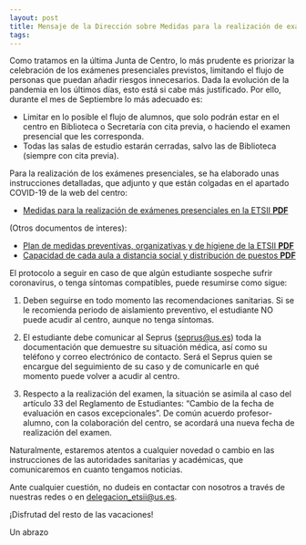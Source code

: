 ```yaml
---
layout: post
title: Mensaje de la Dirección sobre Medidas para la realización de exámenes presenciales.
tags: 
---
```


Como tratamos en la última Junta de Centro, lo más prudente es priorizar la celebración de los exámenes presenciales previstos, limitando el flujo de personas que puedan añadir riesgos innecesarios. Dada la evolución de la pandemia en los últimos días, esto está si cabe más justificado.
Por ello, durante el mes de Septiembre lo más adecuado es:

  * Limitar en lo posible el flujo de alumnos, que solo podrán estar en el centro en Biblioteca o Secretaría con cita previa, o haciendo el examen presencial que les corresponda.
  * Todas las salas de estudio estarán cerradas, salvo las de Biblioteca (siempre con cita previa).
	
Para la realización de los exámenes presenciales, se ha  elaborado unas instrucciones detalladas, que adjunto y que están colgadas en el apartado COVID-19 de la web del centro:

  * [ Medidas para la realización de exámenes presenciales en la ETSII **PDF**](https://www.informatica.us.es/docs/medidas_prevencion_examenesETSII.pdf)

(Otros documentos de interes):

  * [ Plan de medidas preventivas, organizativas y de higiene de la ETSII **PDF**](https://www.informatica.us.es/docs/Plan_preventivo_ETSII.pdf)
  * [ Capacidad de cada aula a distancia social y distribución de puestos **PDF**](https://www.informatica.us.es/docs/orgdocente/posicion-alumnos-aulas.pdf)
  
 El protocolo a seguir en caso de que algún estudiante sospeche sufrir coronavirus, o tenga síntomas compatibles,  puede resumirse como sigue:
 
   1. Deben seguirse en todo momento las recomendaciones sanitarias. Si se le recomienda periodo de aislamiento preventivo, el estudiante NO puede acudir al centro, aunque no tenga síntomas.

   2. El estudiante debe comunicar al Seprus (seprus@us.es) toda la documentación que demuestre su situación médica, así como su teléfono y correo electrónico de contacto. Será el Seprus quien se encargue del seguimiento de su caso y de comunicarle en qué momento puede volver a acudir al centro. 
   
   3. Respecto a la realización del examen, la situación se asimila al caso del artículo 33 del Reglamento de Estudiantes: “Cambio  de  la  fecha  de  evaluación  en  casos excepcionales”. De común acuerdo profesor-alumno, con la colaboración del centro, se acordará una nueva fecha de realización del examen.

	
Naturalmente, estaremos atentos a cualquier novedad o cambio en las instrucciones de las autoridades sanitarias y académicas, que comunicaremos en cuanto tengamos noticias.

Ante cualquier cuestión, no dudeis en contactar con nosotros a través de nuestras redes o en delegacion_etsii@us.es.

¡Disfrutad del resto de las vacaciones!

Un abrazo

